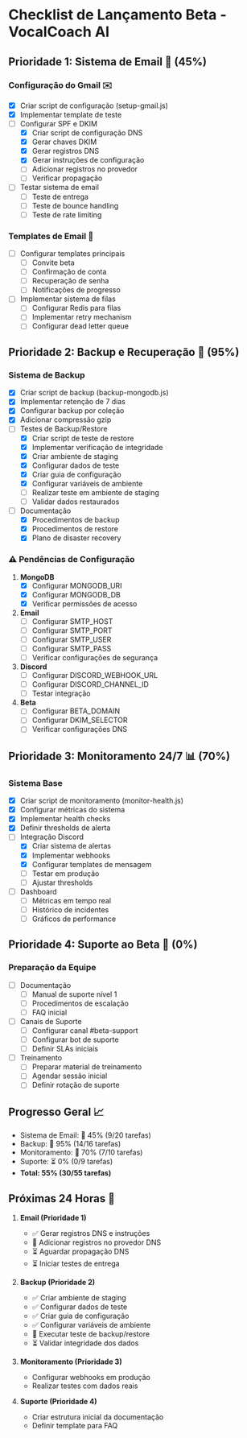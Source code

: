 # Checklist de Lançamento Beta - VocalCoach AI

## Prioridade 1: Sistema de Email 📧 (45%)
### Configuração do Gmail ✉️
- [x] Criar script de configuração (setup-gmail.js)
- [x] Implementar template de teste
- [ ] Configurar SPF e DKIM
  - [x] Criar script de configuração DNS
  - [x] Gerar chaves DKIM
  - [x] Gerar registros DNS
  - [x] Gerar instruções de configuração
  - [ ] Adicionar registros no provedor
  - [ ] Verificar propagação
- [ ] Testar sistema de email
  - [ ] Teste de entrega
  - [ ] Teste de bounce handling
  - [ ] Teste de rate limiting

### Templates de Email 📝
- [ ] Configurar templates principais
  - [ ] Convite beta
  - [ ] Confirmação de conta
  - [ ] Recuperação de senha
  - [ ] Notificações de progresso
- [ ] Implementar sistema de filas
  - [ ] Configurar Redis para filas
  - [ ] Implementar retry mechanism
  - [ ] Configurar dead letter queue

## Prioridade 2: Backup e Recuperação 💾 (95%)
### Sistema de Backup
- [x] Criar script de backup (backup-mongodb.js)
- [x] Implementar retenção de 7 dias
- [x] Configurar backup por coleção
- [x] Adicionar compressão gzip
- [ ] Testes de Backup/Restore
  - [x] Criar script de teste de restore
  - [x] Implementar verificação de integridade
  - [x] Criar ambiente de staging
  - [x] Configurar dados de teste
  - [x] Criar guia de configuração
  - [x] Configurar variáveis de ambiente
  - [ ] Realizar teste em ambiente de staging
  - [ ] Validar dados restaurados
- [ ] Documentação
  - [x] Procedimentos de backup
  - [x] Procedimentos de restore
  - [x] Plano de disaster recovery

### ⚠️ Pendências de Configuração
1. **MongoDB**
   - [x] Configurar MONGODB_URI
   - [x] Configurar MONGODB_DB
   - [x] Verificar permissões de acesso

2. **Email**
   - [ ] Configurar SMTP_HOST
   - [ ] Configurar SMTP_PORT
   - [ ] Configurar SMTP_USER
   - [ ] Configurar SMTP_PASS
   - [ ] Verificar configurações de segurança

3. **Discord**
   - [ ] Configurar DISCORD_WEBHOOK_URL
   - [ ] Configurar DISCORD_CHANNEL_ID
   - [ ] Testar integração

4. **Beta**
   - [ ] Configurar BETA_DOMAIN
   - [ ] Configurar DKIM_SELECTOR
   - [ ] Verificar configurações DNS

## Prioridade 3: Monitoramento 24/7 📊 (70%)
### Sistema Base
- [x] Criar script de monitoramento (monitor-health.js)
- [x] Configurar métricas do sistema
- [x] Implementar health checks
- [x] Definir thresholds de alerta
- [ ] Integração Discord
  - [x] Criar sistema de alertas
  - [x] Implementar webhooks
  - [x] Configurar templates de mensagem
  - [ ] Testar em produção
  - [ ] Ajustar thresholds
- [ ] Dashboard
  - [ ] Métricas em tempo real
  - [ ] Histórico de incidentes
  - [ ] Gráficos de performance

## Prioridade 4: Suporte ao Beta 👥 (0%)
### Preparação da Equipe
- [ ] Documentação
  - [ ] Manual de suporte nível 1
  - [ ] Procedimentos de escalação
  - [ ] FAQ inicial
- [ ] Canais de Suporte
  - [ ] Configurar canal #beta-support
  - [ ] Configurar bot de suporte
  - [ ] Definir SLAs iniciais
- [ ] Treinamento
  - [ ] Preparar material de treinamento
  - [ ] Agendar sessão inicial
  - [ ] Definir rotação de suporte

## Progresso Geral 📈
- Sistema de Email: 🔄 45% (9/20 tarefas)
- Backup: 🔄 95% (14/16 tarefas)
- Monitoramento: 🔄 70% (7/10 tarefas)
- Suporte: ⏳ 0% (0/9 tarefas)
- **Total: 55% (30/55 tarefas)**

## Próximas 24 Horas 🎯
1. **Email (Prioridade 1)**
   - ✅ Gerar registros DNS e instruções
   - 🔄 Adicionar registros no provedor DNS
   - ⏳ Aguardar propagação DNS
   - ⏳ Iniciar testes de entrega

2. **Backup (Prioridade 2)**
   - ✅ Criar ambiente de staging
   - ✅ Configurar dados de teste
   - ✅ Criar guia de configuração
   - ✅ Configurar variáveis de ambiente
   - 🔄 Executar teste de backup/restore
   - ⏳ Validar integridade dos dados

3. **Monitoramento (Prioridade 3)**
   - Configurar webhooks em produção
   - Realizar testes com dados reais

4. **Suporte (Prioridade 4)**
   - Criar estrutura inicial da documentação
   - Definir template para FAQ 